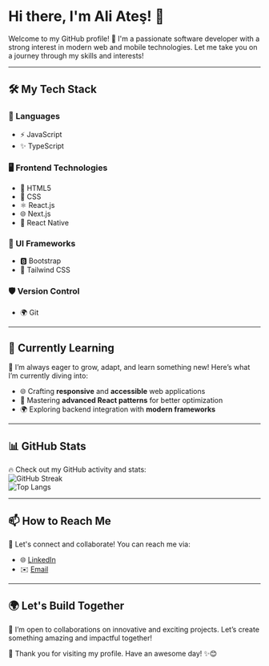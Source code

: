 # Hi there, I'm Ali Ateş! 👋  
Welcome to my GitHub profile! 🚀 I'm a passionate software developer with a strong interest in modern web and mobile technologies. Let me take you on a journey through my skills and interests!  

---

## 🛠️ My Tech Stack  

### 🌟 Languages  
- ⚡ JavaScript  
- ✨ TypeScript  

### 🖥️ Frontend Technologies  
- 🎨 HTML5  
- 🎨 CSS  
- ⚛️ React.js  
- 🌐 Next.js  
- 📱 React Native  

### 🎯 UI Frameworks  
- 🅱️ Bootstrap  
- 🌈 Tailwind CSS  

### 🛡️ Version Control  
- 🌍 Git  

---

## 🌱 Currently Learning  
🌟 I’m always eager to grow, adapt, and learn something new! Here’s what I’m currently diving into:  
- 🌐 Crafting **responsive** and **accessible** web applications  
- 🔧 Mastering **advanced React patterns** for better optimization  
- 🌍 Exploring backend integration with **modern frameworks**  

---

## 📊 GitHub Stats  
🔥 Check out my GitHub activity and stats:  
![GitHub Streak](https://github-readme-streak-stats.herokuapp.com/?user=your-username&theme=radical)  
![Top Langs](https://github-readme-stats.vercel.app/api/top-langs/?username=your-username&layout=compact&theme=radical)  

---

## 📫 How to Reach Me  
💬 Let's connect and collaborate! You can reach me via:  
- 🌐 [LinkedIn](https://www.linkedin.com/in/ali-ate%C5%9F-08abb0161/)  
- ✉️ [Email](mailto:aliates4@outlook.com)  

---

## 🌍 Let's Build Together  
🤝 I’m open to collaborations on innovative and exciting projects. Let’s create something amazing and impactful together!  

🚀 Thank you for visiting my profile. Have an awesome day! ✨😊  
